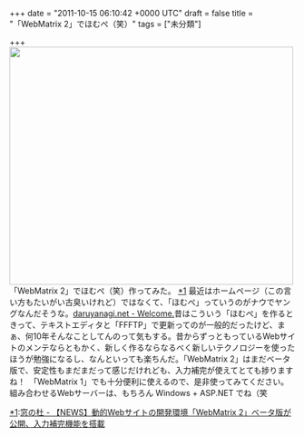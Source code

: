 
+++
date = "2011-10-15 06:10:42 +0000 UTC"
draft = false
title = "「WebMatrix 2」でほむぺ（笑）"
tags = ["未分類"]

+++
<a href="http://blog.daruyanagi.net/archives/321/sshot-7" rel="attachment wp-att-322"><img src="http://blog.daruyanagi.net/wp-content/uploads/2011/10/sshot-7-500x419.png" alt="" title="sshot-7" width="500" height="419" class="alignnone size-medium wp-image-322"/></a>「WebMatrix 2」でほむぺ（笑）作ってみた。 <a href="#f1" name="fn1" title="窓の杜 - 【NEWS】動的Webサイトの開発環境「WebMatrix 2」ベータ版が公開、入力補完機能を搭載">*1</a> 最近はホームページ（この言い方もたいがい古臭いけれど）ではなくて、「ほむぺ」っていうのがナウでヤングなんだそうな。<a href="http://daruyanagi.net/">daruyanagi.net - Welcome.</a>昔はこういう「ほむぺ」を作るときって、テキストエディタと「FFFTP」で更新ってのが一般的だったけど、まぁ、何10年そんなことしてんのって気もする。昔からずっともっているWebサイトのメンテならともかく、新しく作るならなるべく新しいテクノロジーを使ったほうが勉強になるし、なんといっても楽ちんだ。「WebMatrix 2」はまだベータ版で、安定性もまだまだって感じだけれども、入力補完が使えてとても捗りますね！　「WebMatrix 1」でも十分便利に使えるので、是非使ってみてください。組み合わせるWebサーバーは、もちろん Windows + ASP.NET でね（笑
<div class="footnote">
<a href="#fn1" name="f1" class="footnote-number">*1</a><span class="footnote-delimiter">:</span><span class="footnote-text"><a href="http://www.forest.impress.co.jp/docs/news/20110920_478761.html">窓の杜 - 【NEWS】動的Webサイトの開発環境「WebMatrix 2」ベータ版が公開、入力補完機能を搭載</a></span>
</div>

